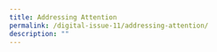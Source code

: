 ```yaml
---
title: Addressing Attention
permalink: /digital-issue-11/addressing-attention/
description: ""
---
```

